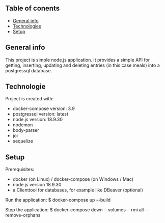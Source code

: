 ## Table of conents

* [General info](#general-info)
* [Technologies](#technologies)
* [Setup](#setup)

## General info

This project is simple node.js application. It provides a simple API for getting, inserting, updating and deleting entries (in this case meals) into a postgressql database.

## Technologie

Project is created with:
* docker-compose version: 3.9
* postgressql version: latest
* node.js version: 18.9.30
* nodemon
* body-parser
* joi
* sequelize

## Setup

Prerequisites:
- docker (on Linux) / docker-compose (on Windows / Mac)
- node.js version 18.9.30
- a Clienttool for databases, for example like DBeaver (optional)

Run the application:
$ docker-compose up --build

Stop the application:
$ docker-compose down --volumes --rmi all --remove-orphans